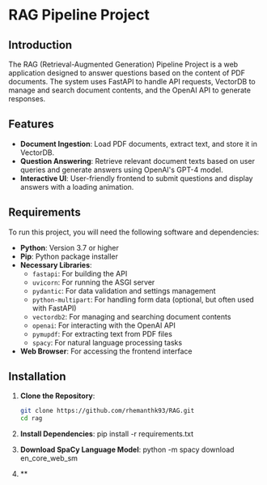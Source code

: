 # RAG Pipeline Project

## Introduction

The RAG (Retrieval-Augmented Generation) Pipeline Project is a web application designed to answer questions based on the content of PDF documents. The system uses FastAPI to handle API requests, VectorDB to manage and search document contents, and the OpenAI API to generate responses.

## Features

- **Document Ingestion**: Load PDF documents, extract text, and store it in VectorDB.
- **Question Answering**: Retrieve relevant document texts based on user queries and generate answers using OpenAI's GPT-4 model.
- **Interactive UI**: User-friendly frontend to submit questions and display answers with a loading animation.

## Requirements

To run this project, you will need the following software and dependencies:

- **Python**: Version 3.7 or higher
- **Pip**: Python package installer
- **Necessary Libraries**:
  - `fastapi`: For building the API
  - `uvicorn`: For running the ASGI server
  - `pydantic`: For data validation and settings management
  - `python-multipart`: For handling form data (optional, but often used with FastAPI)
  - `vectordb2`: For managing and searching document contents
  - `openai`: For interacting with the OpenAI API
  - `pymupdf`: For extracting text from PDF files
  - `spacy`: For natural language processing tasks
- **Web Browser**: For accessing the frontend interface

## Installation

1. **Clone the Repository**:

   ```sh
   git clone https://github.com/rhemanthk93/RAG.git
   cd rag
   
2. **Install Dependencies**:
   pip install -r requirements.txt

3. **Download SpaCy Language Model**:
   python -m spacy download en_core_web_sm

4. **
